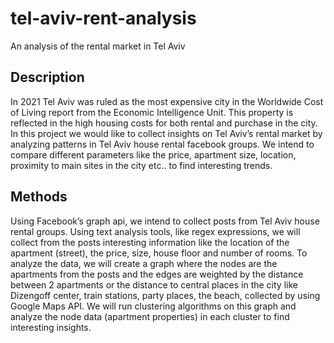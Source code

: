 # tel-aviv-rent-analysis
An analysis of the rental market in Tel Aviv

## Description
In 2021 Tel Aviv was ruled as the most expensive city in the Worldwide Cost of Living report from the Economic Intelligence Unit. This property is reflected in the high housing costs for both rental and purchase in the city. In this project we would like to collect insights on Tel Aviv’s rental market by analyzing patterns in Tel Aviv house rental facebook groups. We intend to compare different parameters like the price, apartment size, location, proximity to main sites in the city etc.. to find interesting trends.


## Methods
Using Facebook’s graph api, we intend to collect posts from Tel Aviv house rental groups. Using text analysis tools, like regex expressions, we will collect from the posts interesting information like the location of the apartment (street), the price, size, house floor and number of rooms.
To analyze the data, we will create a graph where the nodes are the apartments from the posts and the edges are weighted by the distance between 2 apartments or the distance to central places in the city like Dizengoff center, train stations, party places, the beach, collected by using Google Maps API. We will run clustering algorithms on this graph and analyze the node data (apartment properties) in each cluster to find interesting insights.
